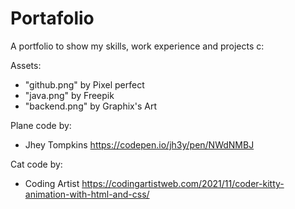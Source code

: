 # Portafolio
A portfolio to show my skills, work experience and projects c:

Assets:
- "github.png" by Pixel perfect
- "java.png" by Freepik
- "backend.png" by Graphix's Art

Plane code by: 
- Jhey Tompkins https://codepen.io/jh3y/pen/NWdNMBJ

Cat code by:
- Coding Artist https://codingartistweb.com/2021/11/coder-kitty-animation-with-html-and-css/
